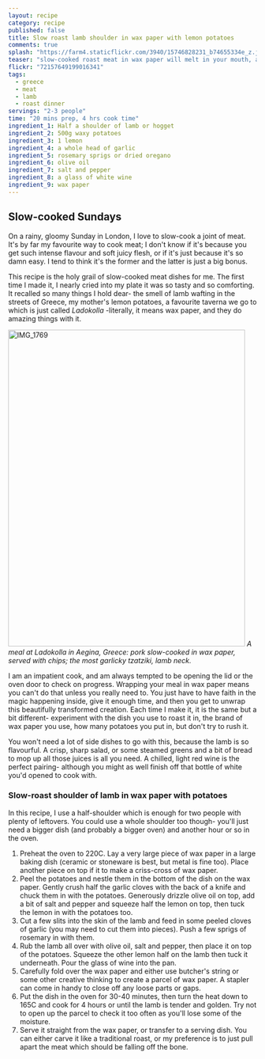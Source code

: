 ```yaml
---
layout: recipe
category: recipe
published: false
title: Slow roast lamb shoulder in wax paper with lemon potatoes
comments: true
splash: "https://farm4.staticflickr.com/3940/15746828231_b74655334e_z.jpg"
teaser: "slow-cooked roast meat in wax paper will melt in your mouth, and melt your heart too."
flickr: "72157649199016341"
tags: 
  - greece
  - meat
  - lamb
  - roast dinner
servings: "2-3 people"
time: "20 mins prep, 4 hrs cook time"
ingredient_1: Half a shoulder of lamb or hogget
ingredient_2: 500g waxy potatoes
ingredient_3: 1 lemon
ingredient_4: a whole head of garlic
ingredient_5: rosemary sprigs or dried oregano
ingredient_6: olive oil
ingredient_7: salt and pepper
ingredient_8: a glass of white wine
ingredient_9: wax paper
---
```


## Slow-cooked Sundays

On a rainy, gloomy Sunday in London, I love to slow-cook a joint of meat. It's by far my favourite way to cook meat; I don't know if it's because you get such intense flavour and soft juicy flesh, or if it's just because it's so damn easy. I tend to think it's the former and the latter is just a big bonus. 

This recipe is the holy grail of slow-cooked meat dishes for me. The first time I made it, I nearly cried into my plate it was so tasty and so comforting. It recalled so many things I hold dear- the smell of lamb wafting in the streets of Greece, my mother's lemon potatoes, a favourite taverna we go to which is just called _Ladokolla_ -literally, it means wax paper, and they do amazing things with it.

<a href="https://www.flickr.com/photos/elenijr/14934878333" title="IMG_1769 by Eleni Harlan, on Flickr"><img src="https://farm4.staticflickr.com/3939/14934878333_13936977a3_z.jpg" width="480" height="640" alt="IMG_1769"></a>
_A meal at Ladokolla in Aegina, Greece: pork slow-cooked in wax paper, served with chips; the most garlicky tzatziki, lamb neck._

I am an impatient cook, and am always tempted to be opening the lid or the oven door to check on progress. Wrapping your meal in wax paper means you can't do that unless you really need to. You just have to have faith in the magic happening inside, give it enough time, and then you get to unwrap this beautifully transformed creation. Each time I make it, it is the same but a bit different- experiment with the dish you use to roast it in, the brand of wax paper you use, how many potatoes you put in, but don't try to rush it. 

You won't need a lot of side dishes to go with this, because the lamb is so flavourful. A crisp, sharp salad, or some steamed greens and a bit of bread to mop up all those juices is all you need. A chilled, light red wine is the perfect pairing- although you might as well finish off that bottle of white you'd opened to cook with.

### Slow-roast shoulder of lamb in wax paper with potatoes

In this recipe, I use a half-shoulder which is enough for two people with plenty of leftovers. You could use a whole shoulder too though- you'll just need a bigger dish (and probably a bigger oven) and another hour or so in the oven.

1. Preheat the oven to 220C. Lay a very large piece of wax paper in a large baking dish (ceramic or stoneware is best, but metal is fine too). Place another piece on top if it to make a criss-cross of wax paper.
2. Peel the potatoes and nestle them in the bottom of the dish on the wax paper. Gently crush half the garlic cloves with the back of a knife and chuck them in with the potatoes. Generously drizzle olive oil on top, add a bit of salt and pepper and squeeze half the lemon on top, then tuck the lemon in with the potatoes too.
3. Cut a few slits into the skin of the lamb and feed in some peeled cloves of garlic (you may need to cut them into pieces). Push a few sprigs of rosemary in with them. 
4. Rub the lamb all over with olive oil, salt and pepper, then place it on top of the potatoes. Squeeze the other lemon half on the lamb then tuck it underneath. Pour the glass of wine into the pan.
5. Carefully fold over the wax paper and either use butcher's string or some other creative thinking to create a parcel of wax paper. A stapler can come in handy to close off any loose parts or gaps.
6. Put the dish in the oven for 30-40 minutes, then turn the heat down to 165C and cook for 4 hours or until the lamb is tender and golden. Try not to open up the parcel to check it too often as you'll lose some of the moisture.
7. Serve it straight from the wax paper, or transfer to a serving dish. You can either carve it like a traditional roast, or my preference is to just pull apart the meat which should be falling off the bone.



